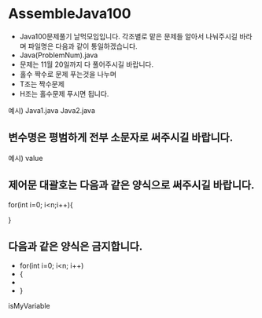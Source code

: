 # AssembleJava100
- Java100문제풀기 날먹모임입니다.
  각조별로 맡은 문제들 알아서 나눠주시길 바라며 파일명은 다음과 같이 통일하겠습니다.
- Java(ProblemNum).java 
- 문제는 11월 20일까지 다 풀어주시길 바랍니다.
- 홀수 짝수로 문제 푸는것을 나누며
- T조는 짝수문제
- H조는 홀수문제 푸시면 됩니다. 

예시)
Java1.java
Java2.java
## 변수명은 평범하게 전부 소문자로 써주시길 바랍니다. 
예시)
value
## 제어문 대괄호는 다음과 같은 양식으로 써주시길 바랍니다.
for(int i=0; i<n;i++){

}

## 다음과 같은 양식은 금지합니다. 
- for(int i=0; i<n; i++)
- {
- 
- }

isMyVariable
